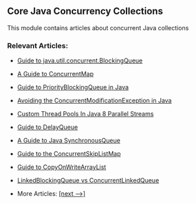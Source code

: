 ## Core Java Concurrency Collections

This module contains articles about concurrent Java collections

### Relevant Articles:

- [Guide to java.util.concurrent.BlockingQueue](docs/Java_BlockingQueue.md)
- [A Guide to ConcurrentMap](docs/Java_ConcurrentMap.md)
- [Guide to PriorityBlockingQueue in Java](docs/Java_PriorityBlockingQueue.md)
- [Avoiding the ConcurrentModificationException in Java](docs/Java_ConcurrentModificationException.md)
- [Custom Thread Pools In Java 8 Parallel Streams](docs/Java_ParallelStream_CustomThreadPool.md)
- [Guide to DelayQueue](docs/Java_DelayQueue.md)
- [A Guide to Java SynchronousQueue](docs/Java_SynchronousQueue.md)
- [Guide to the ConcurrentSkipListMap](docs/Java_ConcurrentSkipListMap.md)
- [Guide to CopyOnWriteArrayList](docs/Java_ConcurrentSkipListMap.md)
- [LinkedBlockingQueue vs ConcurrentLinkedQueue](docs/Java_LinkedBlockingQueue_ConcurrentLinkedQueue.md)

- More Articles: [[next -->]](../java-concurrency-collections-2/README.md)